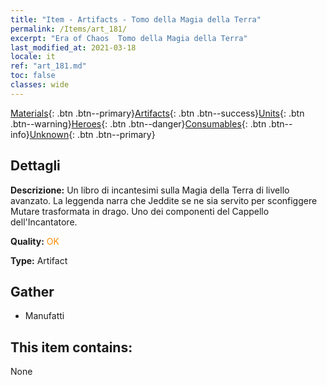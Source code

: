 ```yaml
---
title: "Item - Artifacts - Tomo della Magia della Terra"
permalink: /Items/art_181/
excerpt: "Era of Chaos  Tomo della Magia della Terra"
last_modified_at: 2021-03-18
locale: it
ref: "art_181.md"
toc: false
classes: wide
---
```

 [Materials](/it/Items/){: .btn .btn--primary}[Artifacts](/it/Items/Artifacts/){: .btn .btn--success}[Units](/it/Items/Units/){: .btn .btn--warning}[Heroes](/it/Items/Heroes/){: .btn .btn--danger}[Consumables](/it/Items/Consumables/){: .btn .btn--info}[Unknown](/it/Items/Unknown/){: .btn .btn--primary}

## Dettagli
 **Descrizione:** Un libro di incantesimi sulla Magia della Terra di livello avanzato. La leggenda narra che Jeddite se ne sia servito per sconfiggere Mutare trasformata in drago. Uno dei componenti del Cappello dell'Incantatore.

 **Quality:** <span style="color: #FF8C00">OK</span>

 **Type:** Artifact

## Gather

*    Manufatti 

## This item contains:

  None

